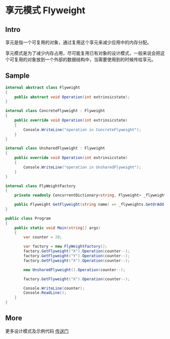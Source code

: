 # 享元模式 Flyweight

## Intro

享元是指一个可复用的对象，通过复用这个享元来减少应用中的内存分配。

享元模式是为了减少内存占用，尽可能复用已有对象的设计模式，一般来说会把这个可复用的对象放到一个外部的数据结构中，当需要使用到的时候传给享元。

## Sample

``` csharp
internal abstract class Flyweight
{
    public abstract void Operation(int extrinsicstate);
}

internal class ConcreteFlyweight : Flyweight
{
    public override void Operation(int extrinsicstate)
    {
        Console.WriteLine("operation in ConcreteFlyweight");
    }
}

internal class UnsharedFlyweight : Flyweight
{
    public override void Operation(int extrinsicstate)
    {
        Console.WriteLine("operation in UnsharedFlyweight");
    }
}

internal class FlyWeightFactory
{
    private readonly ConcurrentDictionary<string, Flyweight> _flyweights = new ConcurrentDictionary<string, Flyweight>();

    public Flyweight GetFlyweight(string name) => _flyweights.GetOrAdd(name, n => new ConcreteFlyweight());
}

public class Program
{
    public static void Main(string[] args)
    {
        var counter = 20;

        var factory = new FlyWeightFactory();
        factory.GetFlyweight("X").Operation(counter--);
        factory.GetFlyweight("Y").Operation(counter--);
        factory.GetFlyweight("X").Operation(counter--);

        new UnsharedFlyweight().Operation(counter--);

        factory.GetFlyweight("X").Operation(counter--);

        Console.WriteLine(counter);
        Console.ReadLine();
    }
}
```

## More

更多设计模式及示例代码 [传送门](https://github.com/WeihanLi/DesignPatterns)
